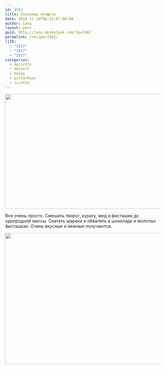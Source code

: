 ```yaml
---
id: 3162
title: Полезные конфеты
date: 2010-11-10T08:21:07-08:00
author: lana
layout: post
guid: http://lana.moskalyuk.com/?p=3162
permalink: /recipe/3162/
ljID:
  - "1517"
  - "1517"
  - "1517"
categories:
  - apricots
  - dessert
  - honey
  - pistachios
  - ricotta
---
```

<img loading="lazy" class="alignnone" title="candy" src="http://farm2.static.flickr.com/1330/5156937803_5fb1604c3e_z.jpg" alt="" width="640" height="374" />

Все очень просто. Смешать творог, курагу, мед и фисташки до однородной массы. Скатать шарики и обвалять в шоколаде и молотых фисташках. Очень вкусные и нежные получаются.

<img loading="lazy" class="alignnone" title="candy" src="http://farm5.static.flickr.com/4018/5157549910_39dcd48496_z.jpg" alt="" width="640" height="427" />